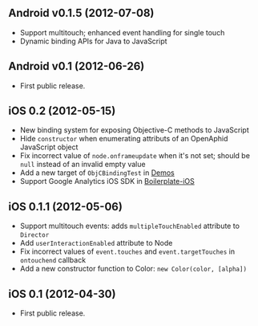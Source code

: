 ## Android v0.1.5 (2012-07-08)

- Support multitouch; enhanced event handling for single touch
- Dynamic binding APIs for Java to JavaScript

## Android v0.1 (2012-06-26)

- First public release.

## iOS 0.2 (2012-05-15)

- New binding system for exposing Objective-C methods to JavaScript
- Hide `constructor` when enumerating attributs of an OpenAphid JavaScript object
- Fix incorrect value of `node.onframeupdate` when it's not set; should be `null` instead of an invalid empty value
- Add a new target of `ObjCBindingTest` in [Demos](https://github.com/openaphid/Demos)
- Support Google Analytics iOS SDK in [Boilerplate-iOS](https://github.com/openaphid/Boilerplate-iOS)


## iOS 0.1.1 (2012-05-06)

- Support multitouch events: adds `multipleTouchEnabled` attribute to `Director` 
- Add `userInteractionEnabled` attribute to Node
- Fix incorrect values of `event.touches` and `event.targetTouches` in `ontouchend` callback
- Add a new constructor function to Color: `new Color(color, [alpha])` 

## iOS 0.1 (2012-04-30)

- First public release.
